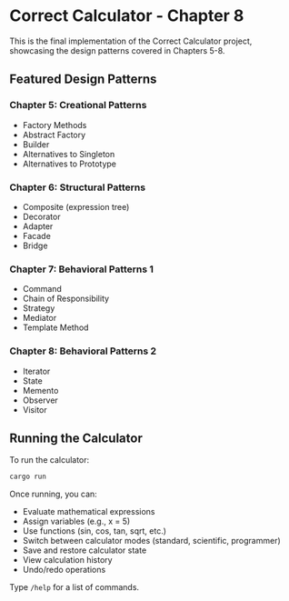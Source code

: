 # Correct Calculator - Chapter 8

This is the final implementation of the Correct Calculator project, showcasing the design patterns covered in Chapters 5-8.

## Featured Design Patterns

### Chapter 5: Creational Patterns
- Factory Methods
- Abstract Factory
- Builder
- Alternatives to Singleton 
- Alternatives to Prototype

### Chapter 6: Structural Patterns
- Composite (expression tree)
- Decorator
- Adapter
- Facade
- Bridge

### Chapter 7: Behavioral Patterns 1
- Command
- Chain of Responsibility
- Strategy
- Mediator
- Template Method

### Chapter 8: Behavioral Patterns 2
- Iterator
- State
- Memento
- Observer
- Visitor

## Running the Calculator

To run the calculator:

```bash
cargo run
```

Once running, you can:
- Evaluate mathematical expressions
- Assign variables (e.g., x = 5)
- Use functions (sin, cos, tan, sqrt, etc.)
- Switch between calculator modes (standard, scientific, programmer)
- Save and restore calculator state
- View calculation history
- Undo/redo operations

Type `/help` for a list of commands.

